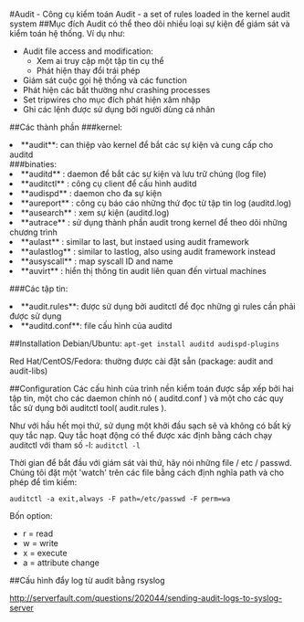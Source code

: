 ﻿#Audit - Công cụ kiểm toán
Audit - a set of rules loaded in the kernel audit system
##Mục đích 
Audit có thể theo dõi nhiều loại sự kiện để giám sát và kiểm toán hệ thống. Ví dụ như:
* Audit file access and modification: 
	<ul>
  	<li>Xem ai truy cập một tập tin cụ thể</li>
  	<li>Phát hiện thay đổi trái phép</li></ul>	
* Giám sát cuộc gọi hệ thống và các function
* Phát hiện các bất thường như  crashing processes
* Set tripwires cho mục đích phát hiện xâm nhập
* Ghi các lệnh được sử dụng bởi người dùng cá nhân

##Các thành phần
###kernel:
<li>**audit**: can thiệp vào kernel để bắt các sự kiện và cung cấp cho auditd</li>
###binaties:
<li>**auditd** : daemon để bắt các sự kiện và lưu trữ chúng (log file)</li>
<li>**auditctl** : công cụ client để cấu hình auditd</li>
<li>**audispd** : daemon cho đa sự kiện</li>
<li>**aureport** : công cụ báo cáo những thứ đọc từ tập tin log (auditd.log)</li>
<li>**ausearch** : xem sự kiện (auditd.log)</li>
<li>**autrace** : sử dụng thành phần audit trong kernel để theo dõi những chương trình</li>
<li>**aulast** : similar to last, but instaed using audit framework</li>
<li>**aulastlog** : similar to lastlog, also using audit framework instead</li>
<li>**ausyscall** : map syscall ID and name</li>
<li>**auvirt** : hiển thị thông tin audit liên quan đến  virtual machines</li>

###Các tập tin: 
<li>**audit.rules**: được sử dụng bởi auditctl để đọc những gì rules cần phải được sử dụng</li>
<li>**auditd.conf**: file cấu hình của auditd</li>

##Installation
Debian/Ubuntu: `apt-get install auditd audispd-plugins`

Red Hat/CentOS/Fedora: thường được cài đặt sẵn (package: audit and audit-libs)

##Configuration
Các cấu hình của trình nền kiểm toán được sắp xếp bởi hai tập tin, một cho các daemon chính nó ( auditd.conf ) và một cho các quy tắc sử dụng bởi auditctl tool( audit.rules ).

Như với hầu hết mọi thứ, sử dụng một khởi đầu sạch sẽ và không có bất kỳ quy tắc nạp. Quy tắc hoạt động có thể được xác định bằng cách chạy auditctl với tham số -l: ` auditctl -l `

Thời gian để bắt đầu với giám sát vài thứ, hãy nói những file / etc / passwd. Chúng tôi đặt một 'watch' trên các file bằng cách định nghĩa path và cho phép để tìm kiếm:

`auditctl -a exit,always -F path=/etc/passwd -F perm=wa`

Bốn option:
* r = read
* w = write
* x = execute
* a = attribute change

##Cấu hình đẩy log từ audit bằng rsyslog



http://serverfault.com/questions/202044/sending-audit-logs-to-syslog-server
